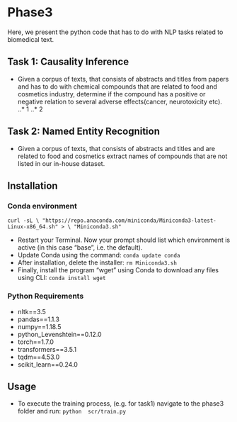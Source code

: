 # Phase3
Here, we present the python code that has to do with NLP tasks related to biomedical text.
## Task 1: Causality Inference
* Given a corpus of texts, that consists of abstracts and titles from papers and has to do with chemical compounds that are related to food and cosmetics industry, determine if the compound has a positive or negative relation to several adverse effects(cancer, neurotoxicity etc).
..* 1
..* 2
## Task 2: Named Entity Recognition
* Given a corpus of texts, that consists of abstracts and titles and are related to food and cosmetics extract names of compounds that are not listed in our in-house dataset.

## Installation
### Conda environment
` curl -sL \
  "https://repo.anaconda.com/miniconda/Miniconda3-latest-Linux-x86_64.sh" > \
  "Miniconda3.sh" `
  * Restart your Terminal. Now your prompt should list which environment is active (in this case “base”, i.e. the default).
  * Update Conda using the command:
    `conda update conda`
  * After installation, delete the installer:
    `rm Miniconda3.sh`
  * Finally, install the program “wget” using Conda to download any files using CLI:
    `conda install wget`
    
  ###  Python Requirements
* nltk==3.5
* pandas==1.1.3
* numpy==1.18.5
* python_Levenshtein==0.12.0
* torch==1.7.0
* transformers==3.5.1
* tqdm==4.53.0
* scikit_learn==0.24.0

## Usage
* To execute the training process, (e.g. for task1) navigate to the phase3 folder and run: `python  scr/train.py`
